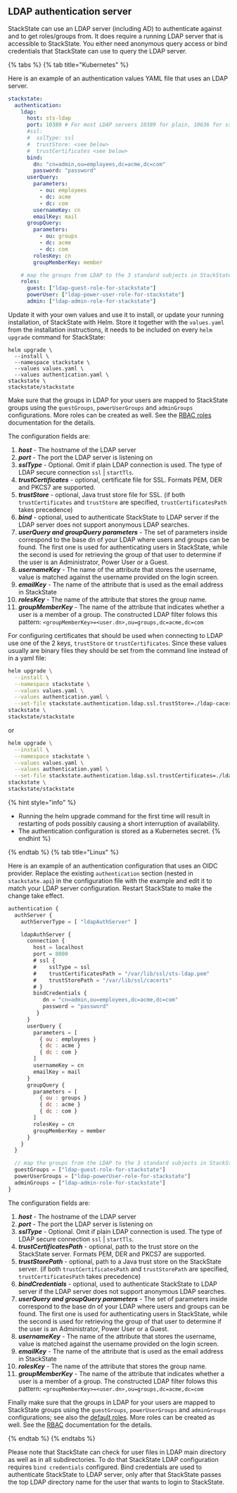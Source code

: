 ## LDAP authentication server

StackState can use an LDAP server (including AD) to authenticate against and to get roles/groups from. It does require a running LDAP server that is accessible to StackState. You either need anonymous query access or bind credentials that StackState can use to query the LDAP server.

{% tabs %}
{% tab title="Kubernetes" %}

Here is an example of an authentication values YAML file that uses an LDAP server.

```yaml
stackstate:
  authentication:
    ldap:
      host: sts-ldap
      port: 10389 # For most LDAP servers 10389 for plain, 10636 for ssl connections
      #ssl:
      #  sslType: ssl
      #  trustStore: <see below>
      #  trustCertificates <see below>
      bind:
        dn: "cn=admin,ou=employees,dc=acme,dc=com"
        password: "password"
      userQuery:
        parameters:
          - ou: employees
          - dc: acme
          - dc: com
        usernameKey: cn
        emailKey: mail
      groupQuery:
        parameters:
          - ou: groups
          - dc: acme
          - dc: com
        rolesKey: cn
        groupMemberKey: member

    # map the groups from LDAP to the 3 standard subjects in StackState (guest, powerUser and admin)
    roles:
      guest: ["ldap-guest-role-for-stackstate"]
      powerUser: ["ldap-power-user-role-for-stackstate"]
      admin: ["ldap-admin-role-for-stackstate"]
```

Update it with your own values and use it to install, or update your running installation, of StackState with Helm. Store it together with the `values.yaml` from the installation instructions, it needs to be included on every `helm upgrade` command for StackState:

```
helm upgrade \
  --install \
  --namespace stackstate \
  --values values.yaml \
  --values authentication.yaml \
stackstate \
stackstate/stackstate
```

Make sure that the groups in LDAP for your users are mapped to StackState groups using the `guestGroups`, `powerUserGroups` and `adminGroups` configurations. More roles can be created as well. See the [RBAC roles](../rbac/rbac_roles.md) documentation for the details.

The configuration fields are:

1. _**host**_ - The hostname of the LDAP server
2. _**port**_ - The port the LDAP server is listening on
3. _**sslType**_ - Optional. Omit if plain LDAP connection is used. The type of LDAP secure connection `ssl` \| `startTls`.
4.  _**trustCertificates**_ - optional, certificate file for SSL. Formats PEM, DER and PKCS7 are supported.
5.  _**trustStore**_ - optional, Java trust store file for SSL. \(if both `trustCertificates` and `trustStore` are specified, `trustCertificatesPath` takes precedence\)
6.  _**bind**_ - optional, used to authenticate StackState to LDAP server if the LDAP server does not support anonymous LDAP searches.
7.  _**userQuery and groupQuery parameters**_ - The set of parameters inside correspond to the base dn of your LDAP where users and groups can be found. The first one is used for authenticating users in StackState, while the second is used for retrieving the group of that user to determine if the user is an Administrator, Power User or a Guest.
8.  _**usernameKey**_ - The name of the attribute that stores the username, value is matched against the username provided on the login screen.
9.  _**emailKey**_ - The name of the attribute that is used as the email address in StackState
10. _**rolesKey**_ - The name of the attribute that stores the group name.
11. _**groupMemberKey**_ - The name of the attribute that indicates whether a user is a member of a group. The constructed LDAP filter folows this pattern: `<groupMemberKey>=<user.dn>,ou=groups,dc=acme,dc=com`


For configuring certificates that should be used when connecting to LDAP use one of the 2 keys, `trustStore` or `trustCertificates`. Since these values usually are binary files they should be set from the command line instead of in a yaml file:

```bash
helm upgrade \
  --install \
  --namespace stackstate \
  --values values.yaml \
  --values authentication.yaml \
  --set-file stackstate.authentication.ldap.ssl.trustStore=./ldap-cacerts \
stackstate \
stackstate/stackstate
```

or 

```bash
helm upgrade \
  --install \
  --namespace stackstate \
  --values values.yaml \
  --values authentication.yaml \
  --set-file stackstate.authentication.ldap.ssl.trustCertificates=./ldap-certificate.pem \
stackstate \
stackstate/stackstate
```

{% hint style="info" %}
* Running the helm upgrade command for the first time will result in restarting of pods possibly causing a short interruption of availability.
* The authentication configuration is stored as a Kubernetes secret.
{% endhint %}

{% endtab %}
{% tab title="Linux" %}

Here is an example of an authentication configuration that uses an OIDC provider. Replace the existing `authentication` section (nested in `stackstate.api`) in the configuration file with the example and edit it to match your LDAP server configuration. Restart StackState to make the change take effect.

```javascript
authentication {
  authServer {
    authServerType = [ "ldapAuthServer" ]

    ldapAuthServer {
      connection {
        host = localhost
        port = 8000
        # ssl {
        #    sslType = ssl
        #    trustCertificatesPath = "/var/lib/ssl/sts-ldap.pem"
        #    trustStorePath = "/var/lib/ssl/cacerts"
        # }
        bindCredentials {
           dn = "cn=admin,ou=employees,dc=acme,dc=com"
           password = "password"
         }
      }
      userQuery {
        parameters = [
          { ou : employees }
          { dc : acme }
          { dc : com }
        ]
        usernameKey = cn
        emailKey = mail
      }
      groupQuery {
        parameters = [
          { ou : groups }
          { dc : acme }
          { dc : com }
        ]
        rolesKey = cn
        groupMemberKey = member
      }
    }
  }

  // map the groups from the LDAP to the 3 standard subjects in StackState (guest, powerUser and admin)
  guestGroups = ["ldap-guest-role-for-stackstate"]
  powerUserGroups = ["ldap-powerUser-role-for-stackstate"]
  adminGroups = ["ldap-admin-role-for-stackstate"]
}
```

The configuration fields are:

1. _**host**_ - The hostname of the LDAP server
2. _**port**_ - The port the LDAP server is listening on
3. _**sslType**_ - Optional. Omit if plain LDAP connection is used. The type of LDAP secure connection `ssl` \| `startTls`.
4.  _**trustCertificatesPath**_ - optional, path to the trust store on the StackState server. Formats PEM, DER and PKCS7 are supported.
5.  _**trustStorePath**_ - optional, path to a Java trust store on the StackState server. \(if both `trustCertificatesPath` and `trustStorePath` are specified, `trustCertificatesPath` takes precedence\)
6.  _**bindCredentials**_ - optional, used to authenticate StackState to LDAP server if the LDAP server does not support anonymous LDAP searches.
7.  _**userQuery and groupQuery parameters**_ - The set of parameters inside correspond to the base dn of your LDAP where users and groups can be found. The first one is used for authenticating users in StackState, while the second is used for retrieving the group of that user to determine if the user is an Administrator, Power User or a Guest.
8.  _**usernameKey**_ - The name of the attribute that stores the username, value is matched against the username provided on the login screen.
9.  _**emailKey**_ - The name of the attribute that is used as the email address in StackState
10. _**rolesKey**_ - The name of the attribute that stores the group name.
11. _**groupMemberKey**_ - The name of the attribute that indicates whether a user is a member of a group. The constructed LDAP filter folows this pattern: `<groupMemberKey>=<user.dn>,ou=groups,dc=acme,dc=com`

 
Finally make sure that the groups in LDAP for your users are mapped to StackState groups using the `guestGroups`, `powerUserGroups` and `adminGroups` configurations; see also the [default roles](../rbac/rbac_permissions.md#predefined-roles). More roles can be created as well. See the [RBAC](../rbac/role_based_access_control.md) documentation for the details.

{% endtab %}
{% endtabs %}

Please note that StackState can check for user files in LDAP main directory as well as in all subdirectories. To do that StackState LDAP configuration requires `bind credentials` configured. Bind credentials are used to authenticate StackState to LDAP server, only after that StackState passes the top LDAP directory name for the user that wants to login to StackState.

